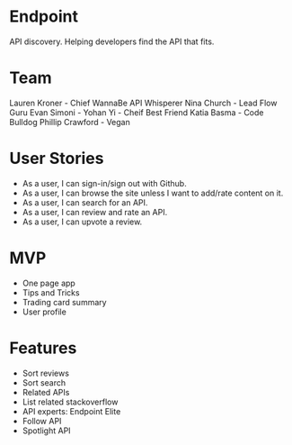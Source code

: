Endpoint
============

API discovery. Helping developers find the API that fits.



Team
============
Lauren Kroner - Chief WannaBe API Whisperer
Nina Church - Lead Flow Guru
Evan Simoni - 
Yohan Yi - Cheif Best Friend
Katia Basma - Code Bulldog
Phillip Crawford - Vegan  


User Stories
============
- As a user, I can sign-in/sign out with Github.
- As a user, I can browse the site unless I want to add/rate content on it.
- As a user, I can search for an API.
- As a user, I can review and rate an API.
- As a user, I can upvote a review.

MVP
============
- One page app
- Tips and Tricks
- Trading card summary
- User profile


Features
============
- Sort reviews
- Sort search
- Related APIs
- List related stackoverflow
- API experts: Endpoint Elite
- Follow API
- Spotlight API

